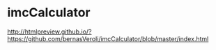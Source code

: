 # imcCalculator
http://htmlpreview.github.io/?https://github.com/bernasVeroli/imcCalculator/blob/master/index.html
